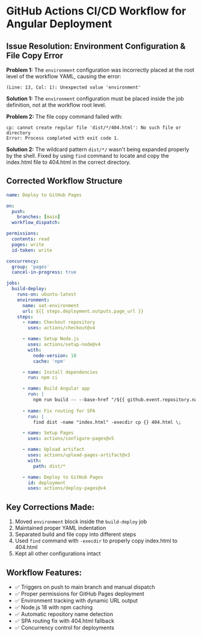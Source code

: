 # GitHub Actions CI/CD Workflow for Angular Deployment

## Issue Resolution: Environment Configuration & File Copy Error

**Problem 1:** The `environment` configuration was incorrectly placed at the root level of the workflow YAML, causing the error:
```
(Line: 13, Col: 1): Unexpected value 'environment'
```

**Solution 1:** The `environment` configuration must be placed inside the job definition, not at the workflow root level.

**Problem 2:** The file copy command failed with:
```
cp: cannot create regular file 'dist/*/404.html': No such file or directory
Error: Process completed with exit code 1.
```

**Solution 2:** The wildcard pattern `dist/*/` wasn't being expanded properly by the shell. Fixed by using `find` command to locate and copy the index.html file to 404.html in the correct directory.

## Corrected Workflow Structure

```yaml
name: Deploy to GitHub Pages

on:
  push:
    branches: [main]
  workflow_dispatch:

permissions:
  contents: read
  pages: write
  id-token: write

concurrency:
  group: 'pages'
  cancel-in-progress: true

jobs:
  build-deploy:
    runs-on: ubuntu-latest
    environment:
      name: uat-environment
      url: ${{ steps.deployment.outputs.page_url }}
    steps:
      - name: Checkout repository
        uses: actions/checkout@v4

      - name: Setup Node.js
        uses: actions/setup-node@v4
        with:
          node-version: 18
          cache: 'npm'

      - name: Install dependencies
        run: npm ci

      - name: Build Angular app
        run: |
          npm run build -- --base-href "/${{ github.event.repository.name }}/"
          
      - name: Fix routing for SPA
        run: |
          find dist -name "index.html" -execdir cp {} 404.html \;

      - name: Setup Pages
        uses: actions/configure-pages@v5

      - name: Upload artifact
        uses: actions/upload-pages-artifact@v3
        with:
          path: dist/*

      - name: Deploy to GitHub Pages
        id: deployment
        uses: actions/deploy-pages@v4
```

## Key Corrections Made:
1. Moved `environment` block inside the `build-deploy` job
2. Maintained proper YAML indentation
3. Separated build and file copy into different steps
4. Used `find` command with `-execdir` to properly copy index.html to 404.html
5. Kept all other configurations intact

## Workflow Features:
- ✅ Triggers on push to main branch and manual dispatch
- ✅ Proper permissions for GitHub Pages deployment
- ✅ Environment tracking with dynamic URL output
- ✅ Node.js 18 with npm caching
- ✅ Automatic repository name detection
- ✅ SPA routing fix with 404.html fallback
- ✅ Concurrency control for deployments